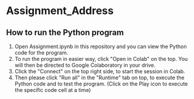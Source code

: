 # Assignment_Address
## How to run the Python program
1. Open Assignment.ipynb in this repository and you can view the Python code for the program.
2. To run the program in easier way, click "Open in Colab" on the top. You will then be directed to Google Colaboratory in your drive.
3. Click the "Connect" on the top right side, to start the session in Colab.
4. Then please click "Run all" in the "Runtime" tab on top, to execute the Python code and to test the program. (Click on the Play icon to execute the specific code cell at a time)
